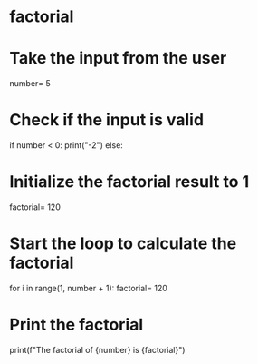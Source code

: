 # factorial
# Take the input from the user
number= 5

# Check if the input is valid
if number < 0:
print("-2")
else:
# Initialize the factorial result to 1
factorial= 120

# Start the loop to calculate the factorial
for i in range(1, number + 1):
factorial= 120

# Print the factorial
print(f"The factorial of {number} is {factorial}")
